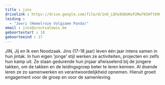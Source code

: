 ```yaml
---
title : jins
drivelink : https://drive.google.com/file/d/1nO_LQFp9G8UHsP2Mw76SHft89U4Gug9D/preview
leiding : 
  - "Joeri (Hemelroze Volgzame Panda)"
email : jins@scoutsalowis.be
geboortestart : 18
geboorteeind : 17
---
```


JIN, Jij en Ik een Noodzaak.
Jins (17-18 jaar) leven één jaar intens samen in hun jintak.
In hun eigen ‘jonge’ stijl werken ze activiteiten, projecten en zelfs hun kamp uit.
Ze staan gedurende hun jinjaar afwisselend bij de jongere takken, om de takken en de leidingsgroep beter te leren kennen.
Al doende leren ze zo samenwerken en verantwoordelijkheid opnemen.
Hieruit groeit engagement voor de groep en voor de samenleving.
